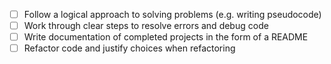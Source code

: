 - [ ] Follow a logical approach to solving problems (e.g. writing pseudocode)
- [ ] Work through clear steps to resolve errors and debug code
- [ ] Write documentation of completed projects in the form of a README
- [ ] Refactor code and justify choices when refactoring
